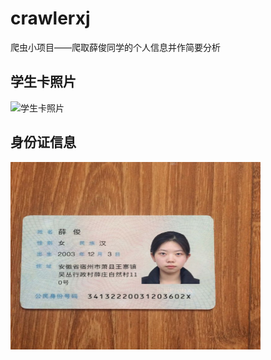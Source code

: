 # crawlerxj
爬虫小项目——爬取薛俊同学的个人信息并作简要分析

## 学生卡照片
![学生卡照片](http://wxykt.tiangong.edu.cn/minio/photo/upload/20220903/f2fd16b1fe5054e8a52d54ac4d41e335.jpg)
## 身份证信息
<img src="./photo/6118289606345605356.jpg" alt="身份证照片" width="400" height="300">

